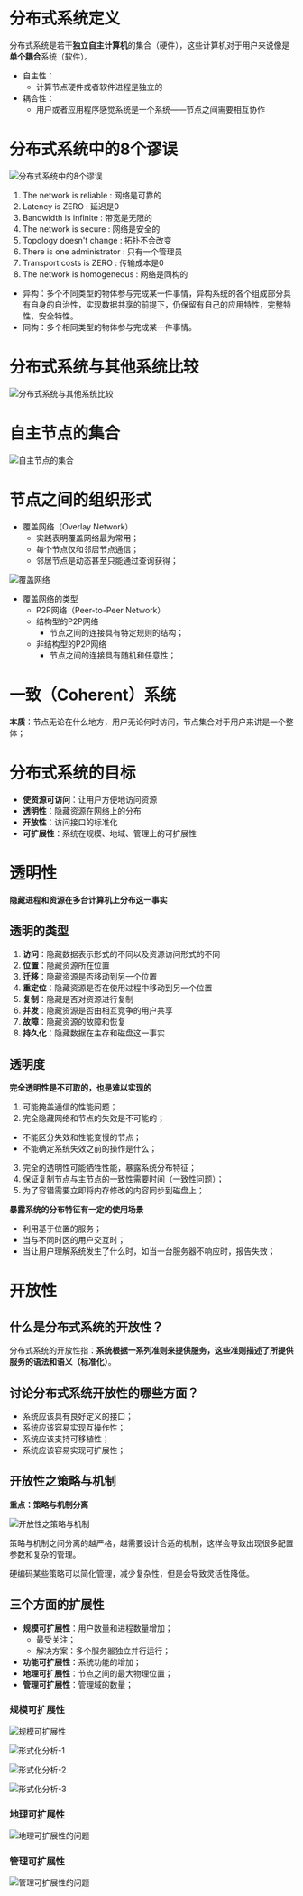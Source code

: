 # 分布式系统定义

分布式系统是若干**独立自主计算机**的集合（硬件），这些计算机对于用户来说像是**单个耦合**系统（软件）。

- 自主性：
  - 计算节点硬件或者软件进程是独立的
- 耦合性：
  - 用户或者应用程序感觉系统是一个系统——节点之间需要相互协作


# 分布式系统中的8个谬误

![分布式系统中的8个谬误](./img/分布式系统中的8个谬误.png)

1. The network is reliable : 网络是可靠的
2. Latency is ZERO : 延迟是0
3. Bandwidth is infinite : 带宽是无限的
4. The network is secure : 网络是安全的
5. Topology doesn't change : 拓扑不会改变
6. There is one administrator : 只有一个管理员
7. Transport costs is ZERO : 传输成本是0
8. The network is homogeneous : 网络是同构的

- 异构：多个不同类型的物体参与完成某一件事情，异构系统的各个组成部分具有自身的自治性，实现数据共享的前提下，仍保留有自己的应用特性，完整特性，安全特性。
- 同构：多个相同类型的物体参与完成某一件事情。

# 分布式系统与其他系统比较

![分布式系统与其他系统比较](./img/分布式系统与其他系统比较.png)


# 自主节点的集合

![自主节点的集合](./img/自主节点的集合.png)


# 节点之间的组织形式

- 覆盖网络（Overlay Network）
  - 实践表明覆盖网络最为常用；
  - 每个节点仅和邻居节点通信；
  - 邻居节点是动态甚至只能通过查询获得；

![覆盖网络](./img/覆盖网络.png)

- 覆盖网络的类型
  - P2P网络（Peer-to-Peer Network）
  - 结构型的P2P网络
    - 节点之间的连接具有特定规则的结构；
  - 非结构型的P2P网络
    - 节点之间的连接具有随机和任意性；


# 一致（Coherent）系统

**本质**：节点无论在什么地方，用户无论何时访问，节点集合对于用户来讲是一个整体；

# 分布式系统的目标

- **使资源可访问**：让用户方便地访问资源
- **透明性**：隐藏资源在网络上的分布
- **开放性**：访问接口的标准化
- **可扩展性**：系统在规模、地域、管理上的可扩展性

# 透明性

**隐藏进程和资源在多台计算机上分布这一事实**

## 透明的类型

1. **访问**：隐藏数据表示形式的不同以及资源访问形式的不同
2. **位置**：隐藏资源所在位置
3. **迁移**：隐藏资源是否移动到另一个位置
4. **重定位**：隐藏资源是否在使用过程中移动到另一个位置
5. **复制**：隐藏是否对资源进行复制
6. **并发**：隐藏资源是否由相互竞争的用户共享
7. **故障**：隐藏资源的故障和恢复
8. **持久化**：隐藏数据在主存和磁盘这一事实

## 透明度

**完全透明性是不可取的，也是难以实现的**

1. 可能掩盖通信的性能问题；
2. 完全隐藏网络和节点的失效是不可能的；
  - 不能区分失效和性能变慢的节点；
  - 不能确定系统失效之前的操作是什么；
3. 完全的透明性可能牺牲性能，暴露系统分布特征；
4. 保证复制节点与主节点的一致性需要时间（一致性问题）；
5. 为了容错需要立即将内存修改的内容同步到磁盘上；

**暴露系统的分布特征有一定的使用场景**

- 利用基于位置的服务；
- 当与不同时区的用户交互时；
- 当让用户理解系统发生了什么时，如当一台服务器不响应时，报告失效；

# 开放性

## 什么是分布式系统的开放性？

分布式系统的开放性指：**系统根据一系列准则来提供服务，这些准则描述了所提供服务的语法和语义（标准化）**。

## 讨论分布式系统开放性的哪些方面？

- 系统应该具有良好定义的接口；
- 系统应该容易实现互操作性；
- 系统应该支持可移植性；
- 系统应该容易实现可扩展性；

## 开放性之策略与机制

**重点：策略与机制分离**

![开放性之策略与机制](./img/开放性之策略与机制.png)

策略与机制之间分离的越严格，越需要设计合适的机制，这样会导致出现很多配置参数和复杂的管理。

硬编码某些策略可以简化管理，减少复杂性，但是会导致灵活性降低。

## 三个方面的扩展性

- **规模可扩展性**：用户数量和进程数量增加；
  - 最受关注；
  - 解决方案：多个服务器独立并行运行；
- **功能可扩展性**：系统功能的增加；
- **地理可扩展性**：节点之间的最大物理位置；
- **管理可扩展性**：管理域的数量；

### 规模可扩展性

![规模可扩展性](./img/规模可扩展性.png)

![形式化分析-1](./img/形式化分析-1.png)

![形式化分析-2](./img/形式化分析-2.png)

![形式化分析-3](./img/形式化分析-3.png)

### 地理可扩展性

![地理可扩展性的问题](./img/地理可扩展性的问题.png)

### 管理可扩展性

![管理可扩展性的问题](./img/管理可扩展性的问题.png)

